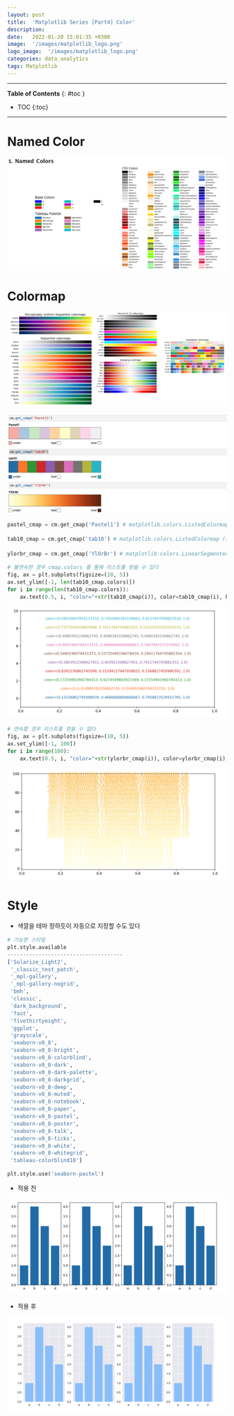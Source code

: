 ```yaml
---
layout: post
title:  'Matplotlib Series [Part4] Color'
description: 
date:   2022-01-20 15:01:35 +0300
image:  '/images/matplotlib_logo.png'
logo_image:  '/images/matplotlib_logo.png'
categories: data_analytics
tags: Matplotlib
---
```

---
**Table of Contents**
{: #toc }
*  TOC
{:toc}

--- 

# Named Color

![](/images/color_1.png)


# Colormap

![](/images/color_3.png)

![](/images/matplot_14.png)

```py
pastel_cmap = cm.get_cmap('Pastel1') # matplotlib.colors.ListedColormap (불연속)

tab10_cmap = cm.get_cmap('tab10') # matplotlib.colors.ListedColormap (불연속)

ylorbr_cmap = cm.get_cmap('YlOrBr') # matplotlib.colors.LinearSegmentedColormap (연속)
```


```py
# 불연속한 경우 cmap.colors 를 통해 리스트를 얻을 수 있다
fig, ax = plt.subplots(figsize=(10, 5))
ax.set_ylim([-1, len(tab10_cmap.colors)])
for i in range(len(tab10_cmap.colors)):
    ax.text(0.5, i, "color="+str(tab10_cmap(i)), color=tab10_cmap(i), ha='center')
```

![](/images/matplot_15.png)

```py
# 연속할 경우 리스트를 얻을 수 없다
fig, ax = plt.subplots(figsize=(10, 5))
ax.set_ylim([-1, 100])
for i in range(100):
    ax.text(0.5, i, "color="+str(ylorbr_cmap(i)), color=ylorbr_cmap(i), ha='center')
```

![](/images/matplot_16.png)


# Style

- 색깔을 테마 정하듯이 자동으로 지정할 수도 있다

```py
# 가능한 스타일
plt.style.available
-------------------------------------
['Solarize_Light2',
 '_classic_test_patch',
 '_mpl-gallery',
 '_mpl-gallery-nogrid',
 'bmh',
 'classic',
 'dark_background',
 'fast',
 'fivethirtyeight',
 'ggplot',
 'grayscale',
 'seaborn-v0_8',
 'seaborn-v0_8-bright',
 'seaborn-v0_8-colorblind',
 'seaborn-v0_8-dark',
 'seaborn-v0_8-dark-palette',
 'seaborn-v0_8-darkgrid',
 'seaborn-v0_8-deep',
 'seaborn-v0_8-muted',
 'seaborn-v0_8-notebook',
 'seaborn-v0_8-paper',
 'seaborn-v0_8-pastel',
 'seaborn-v0_8-poster',
 'seaborn-v0_8-talk',
 'seaborn-v0_8-ticks',
 'seaborn-v0_8-white',
 'seaborn-v0_8-whitegrid',
 'tableau-colorblind10']
```

```py
plt.style.use('seaborn-pastel')
```

- 적용 전

![](/images/matplot_17.png)

- 적용 후

![](/images/matplot_18.png)








